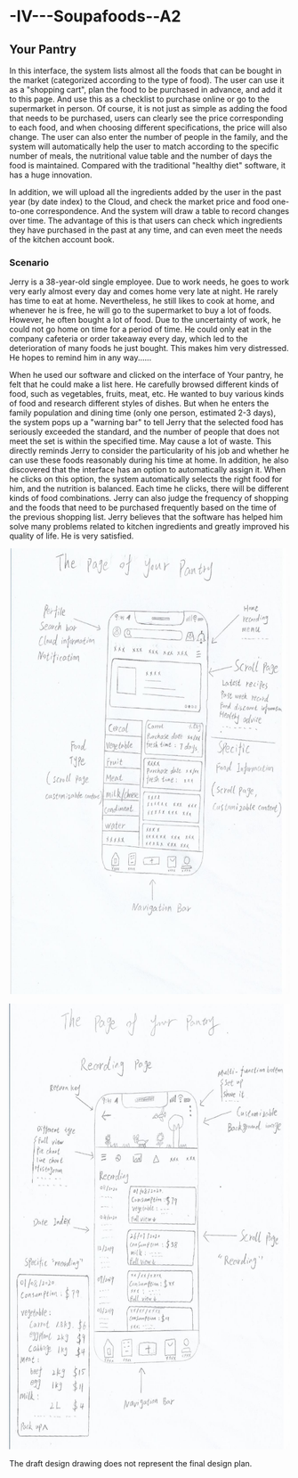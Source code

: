 # -IV---Soupafoods--A2

<h2>Your Pantry</h2>

<p>
In this interface, the system lists almost all the foods that can be bought in the market (categorized according to the type of food). The user can use it as a "shopping cart", plan the food to be purchased in advance, and add it to this page. And use this as a checklist to purchase online or go to the supermarket in person. Of course, it is not just as simple as adding the food that needs to be purchased, users can clearly see the price corresponding to each food, and when choosing different specifications, the price will also change. The user can also enter the number of people in the family, and the system will automatically help the user to match according to the specific number of meals, the nutritional value table and the number of days the food is maintained. Compared with the traditional "healthy diet" software, it has a huge innovation.
</p>

<p>
In addition, we will upload all the ingredients added by the user in the past year (by date index) to the Cloud, and check the market price and food one-to-one correspondence. And the system will draw a table to record changes over time. The advantage of this is that users can check which ingredients they have purchased in the past at any time, and can even meet the needs of the kitchen account book.

</p>
<h3>Scenario</h3>

<p>
Jerry is a 38-year-old single employee. Due to work needs, he goes to work very early almost every day and comes home very late at night. He rarely has time to eat at home. Nevertheless, he still likes to cook at home, and whenever he is free, he will go to the supermarket to buy a lot of foods. However, he often bought a lot of food. Due to the uncertainty of work, he could not go home on time for a period of time. He could only eat in the company cafeteria or order takeaway every day, which led to the deterioration of many foods he just bought. This makes him very distressed. He hopes to remind him in any way......
</p>

<p>
When he used our software and clicked on the interface of Your pantry, he felt that he could make a list here. He carefully browsed different kinds of food, such as vegetables, fruits, meat, etc. He wanted to buy various kinds of food  and research different styles of dishes. But when he enters the family population and dining time (only one person, estimated 2-3 days), the system pops up a "warning bar" to tell Jerry that the selected food has seriously exceeded the standard, and the number of people that does not meet the set is within the specified time. May cause a lot of waste. This directly reminds Jerry to consider the particularity of his job and whether he can use these foods reasonably during his time at home. In addition, he also discovered that the interface has an option to automatically assign it. When he clicks on this option, the system automatically selects the right food for him, and the nutrition is balanced. Each time he clicks, there will be different kinds of food combinations. Jerry can also judge the frequency of shopping and the foods that need to be purchased frequently based on the time of the previous shopping list. Jerry believes that the software has helped him solve many problems related to kitchen ingredients and greatly improved his quality of life. He is very satisfied.
</p>

<p> 
<img src="Design Sketch1.png" widht="600" height="800">
<p>

<p> 
<img src="Design Sketch2.png" widht="600" height="800">
<p>

<p>
The draft design drawing does not represent the final design plan.  
</p>
